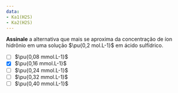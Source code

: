 ```yaml
---
data:
- Ka1(H2S)
- Ka2(H2S)
---
```


**Assinale** a alternativa que mais se aproxima da concentração de íon hidrônio em uma solução $\pu{0,2 mol.L-1}$ em ácido sulfídrico.

- [ ] $\pu{0,08 mmol.L-1}$
- [x] $\pu{0,16 mmol.L-1}$
- [ ] $\pu{0,24 mmol.L-1}$
- [ ] $\pu{0,32 mmol.L-1}$
- [ ] $\pu{0,40 mmol.L-1}$
